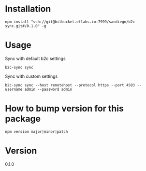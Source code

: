 # Installation

`npm install "ssh://git@bitbucket.eflabs.io:7999/sandiego/b2c-sync.git#/0.1.0" -g`

# Usage

Sync with default b2c settings
```
b2c-sync sync
```

Sync with custom settings
```
b2c-sync sync --host remotehost --protocol https --port 4503 --username admin --password admin
```

# How to bump version for this package

`npm version major|minor|patch`

# Version

0.1.0